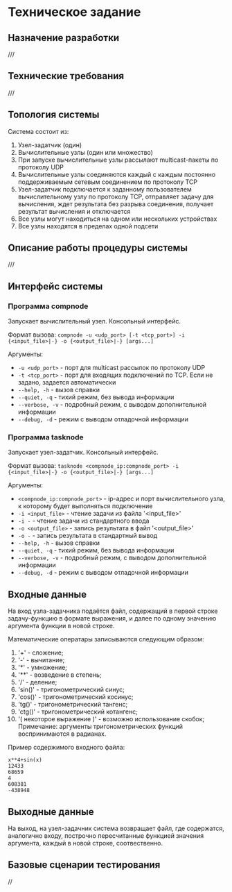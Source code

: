 # Техническое задание

## Назначение разработки
///

## Технические требования
///

## Топология системы

Система состоит из:

1. Узел-задатчик (один)
1. Вычислительные узлы (один или множество)
1. При запуске вычислительные узлы рассылают multicast-пакеты по протоколу UDP
1. Вычислительные узлы соединяются каждый с каждым постоянно поддерживаемым сетевым соединением по протоколу TCP
1. Узел-задатчик подключается к заданному пользователем вычислительному узлу по протоколу TCP, отправляет задачу для вычисления, ждет результата без разрыва соединения, получает результат вычисления и отключается
1. Все узлы могут находиться на одном или нескольких устройствах
1. Все узлы находятся в пределах одной подсети

## Описание работы процедуры системы
///

## Интерфейс системы

### Программа **compnode**

Запускает вычислительный узел. Консольный интерфейс.

Формат вызова: `compnode -u <udp_port> [-t <tcp_port>] -i {<input_file>|-} -o {<output_file>|-} [args...]`

Аргументы:
- `-u <udp_port>` - порт для multicast рассылок по протоколу UDP
- `-t <tcp_port>` - порт для входящих подключений по TCP. Если не задано, задается автоматически
- `--help, -h` - вызов справки
- `--quiet, -q` - тихий режим, без вывода информации
- `--verbose, -v` - подробный режим, с выводом дополнительной информации
- `--debug, -d` - режим с выводом отладочной информации

### Программа **tasknode**

Запускает узел-задатчик. Консольный интерфейс.

Формат вызова: `tasknode <compnode_ip:compnode_port> -i {<input_file>|-} -o {<output_file>|-} [args...]`

Аргументы:
- `<compnode_ip:compnode_port>` - ip-адрес и порт вычислительного узла, к которому будет выполняться подключение
- `-i <input_file>` - чтение задачи из файла '<input_file>'
- `-i -` - чтение задачи из стандартного ввода
- `-o <output_file>` - запись результата в файл '<output_file>'
- `-o -` - запись результата в стандартный вывод
- `--help, -h` - вызов справки
- `--quiet, -q` - тихий режим, без вывода информации
- `--verbose, -v` - подробный режим, с выводом дополнительной информации
- `--debug, -d` - режим с выводом отладочной информации

## Входные данные

На вход узла-задачника подаётся файл, содержащий в первой строке задачу-функцию в формате выражения, и далее по одному значению аргумента функции в новой строке.

Математические оператары записываются следующим образом:
1. '+' - сложение;
2. '-' - вычитание;
3. '*' - умножение;
4. '**' - возведение в степень;
5. '/' - деление;
6. 'sin()' - тригонометрический синус;
7. 'cos()' - тригонометрический косинус;
8. 'tg()' - тригонометрический тангенс;
9. 'ctg()' - тригонометрический котангенс;
10. '( некоторое выражение )' - возможно использование скобок;
Примечание: аргументы тригонометрических функций воспринимаются в радианах.

Пример содержимого входного файла:
```
x**4+sin(x)
12433
68659
4
608381
-438948
```

## Выходные данные

На выход, на узел-задачник система возвращает файл, где содержатся, аналогично входу, построчно пересчитанные функцией значения аргумента, каждый в новой строке, соотвественно.

## Базовые сценарии тестирования
//
